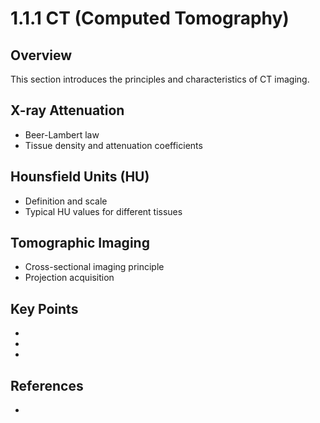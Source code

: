 # 1.1.1 CT (Computed Tomography)

## Overview

This section introduces the principles and characteristics of CT imaging.

## X-ray Attenuation
- Beer-Lambert law
- Tissue density and attenuation coefficients

## Hounsfield Units (HU)
- Definition and scale
- Typical HU values for different tissues

## Tomographic Imaging
- Cross-sectional imaging principle
- Projection acquisition

## Key Points

- 
- 
- 

## References

- 

